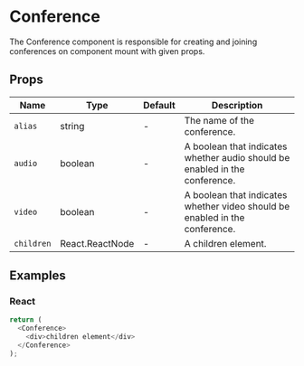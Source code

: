 # Conference

The Conference component is responsible for creating and joining conferences on component mount with given props.

## Props

| Name       | Type            | Default | Description                                                                 |
| ---------- | --------------- | ------- | --------------------------------------------------------------------------- |
| `alias`    | string          | -       | The name of the conference.                                                 |
| `audio`    | boolean         | -       | A boolean that indicates whether audio should be enabled in the conference. |
| `video`    | boolean         | -       | A boolean that indicates whether video should be enabled in the conference. |
| `children` | React.ReactNode | -       | A children element.                                                         |

## Examples

### React

```javascript
return (
  <Conference>
    <div>children element</div>
  </Conference>
);
```
